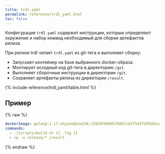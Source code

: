```yaml
---
title: trdl.yaml
permalink: reference/trdl_yaml.html
toc: false
---
```


Конфигурация `trdl.yaml` содержит инструкции, которые определяют окружение и набор команд необходимый для сборки артефактов релиза. 

При релизе trdl читает `trdl.yaml` из git-тега и выполняет сборку:
- Запускает контейнер на базе выбранного docker-образа.
- Монтирует исходный код git-тега в директорию `/git`.
- Выполняет сборочные инструкции в директории `/git`.
- Сохраняет артефакты релиза из директории `/result`.

{% include reference/trdl_yaml/table.html %}

## Пример

{% raw %}
```yaml
dockerImage: golang:1.17-alpine@sha256:13919fb9091f6667cb375d5fdf016ecd6d3a5d5995603000d422b04583de4ef9
commands:
  - ./scripts/build.sh {{ .Tag }} 
  - cp -a release/* /result
```
{% endraw %}
